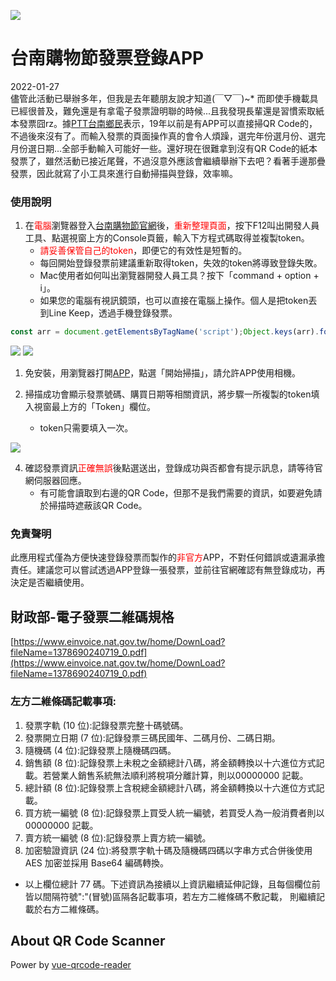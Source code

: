 ![](https://img.shields.io/github/license/laplacetw/tn-shopp-inv-app)
# 台南購物節發票登錄APP

2022-01-27<br>
儘管此活動已舉辦多年，但我是去年聽朋友說才知道(￣▽￣)~* 而即使手機載具已經很普及，難免還是有拿電子發票證明聯的時候...且我發現長輩還是習慣索取紙本發票囧rz。<!--more-->據[PTT台南鄉民](https://www.ptt.cc/bbs/Tainan/M.1632065603.A.4B8.html)表示，19年以前是有APP可以直接掃QR Code的，不過後來沒有了。而輸入發票的頁面操作真的會令人煩躁，選完年份選月份、選完月份選日期...全部手動輸入可能好一些。還好現在很難拿到沒有QR Code的紙本發票了，雖然活動已接近尾聲，不過沒意外應該會繼續舉辦下去吧？看著手邊那疊發票，因此就寫了小工具來進行自動掃描與登錄，效率嘛。

### 使用說明
1. 在<span style="color:red;">電腦</span>瀏覽器登入[台南購物節官網](https://tainanshopping.tw/news)後，<span style="color:red;">重新整理頁面</span>，按下F12叫出開發人員工具、點選視窗上方的Console頁籤，輸入下方程式碼取得並複製token。
   - <span style="color:red;">請妥善保管自己的token</span>，即便它的有效性是短暫的。
   - 每回開始登錄發票前建議重新取得token，失效的token將導致登錄失敗。
   - Mac使用者如何叫出瀏覽器開發人員工具？按下「command + option + i」。
   - 如果您的電腦有視訊鏡頭，也可以直接在電腦上操作。個人是把token丟到Line Keep，透過手機登錄發票。
```js
const arr = document.getElementsByTagName('script');Object.keys(arr).forEach(key => {if(arr[key].text.includes('window.__NUXT__')) console.log(arr[key].text.match(/(token:").*(?=",email)/)[0].split('"')[1]);});
```

![](https://i.imgur.com/8Zz4K9F.png)
![](https://i.imgur.com/uxBe9GH.png)

1. 免安裝，用瀏覽器打開[APP](https://laplacetw.github.io/proj/tainanshopping/)，點選「開始掃描」，請允許APP使用相機。

2. 掃描成功會顯示發票號碼、購買日期等相關資訊，將步驟一所複製的token填入視窗最上方的「Token」欄位。
   - token只需要填入一次。

![](https://i.imgur.com/oQSjCMO.jpg)

4. 確認發票資訊<span style="color:red;">正確無誤</span>後點選送出，登錄成功與否都會有提示訊息，請等待官網伺服器回應。
   - 有可能會讀取到右邊的QR Code，但那不是我們需要的資訊，如要避免請於掃描時遮蔽該QR Code。

### 免責聲明
此應用程式僅為方便快速登錄發票而製作的<span style="color:red;">非官方</span>APP，不對任何錯誤或遺漏承擔責任。建議您可以嘗試透過APP登錄一張發票，並前往官網確認有無登錄成功，再決定是否繼續使用。

## 財政部-電子發票二維碼規格
[https://www.einvoice.nat.gov.tw/home/DownLoad?fileName=1378690240719_0.pdf](https://www.einvoice.nat.gov.tw/home/DownLoad?fileName=1378690240719_0.pdf)

### 左方二維條碼記載事項:
1. 發票字軌 (10 位):記錄發票完整十碼號碼。
2. 發票開立日期 (7 位):記錄發票三碼民國年、二碼月份、二碼日期。
3. 隨機碼 (4 位):記錄發票上隨機碼四碼。
4. 銷售額 (8 位):記錄發票上未稅之金額總計八碼，將金額轉換以十六進位方式記載。若營業人銷售系統無法順利將稅項分離計算，則以00000000 記載。
5. 總計額 (8 位):記錄發票上含稅總金額總計八碼，將金額轉換以十六進位方式記載。
6. 買方統一編號 (8 位):記錄發票上買受人統一編號，若買受人為一般消費者則以 00000000 記載。
7. 賣方統一編號 (8 位):記錄發票上賣方統一編號。
8. 加密驗證資訊 (24 位):將發票字軌十碼及隨機碼四碼以字串方式合併後使用 AES 加密並採用 Base64 編碼轉換。
- 以上欄位總計 77 碼。下述資訊為接續以上資訊繼續延伸記錄，且每個欄位前皆以間隔符號":"(冒號)區隔各記載事項，若左方二維條碼不敷記載， 則繼續記載於右方二維條碼。

## About QR Code Scanner
Power by [vue-qrcode-reader](https://github.com/gruhn/vue-qrcode-reader)